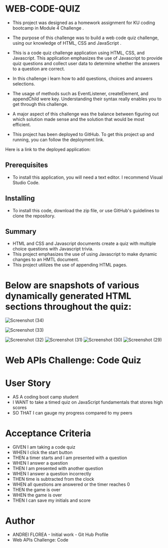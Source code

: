 # WEB-CODE-QUIZ

- This project was designed as a homework assignment for KU coding bootcamp in Module 4 Challenge .

- The purpose of this challenge was to build a web code quiz challenge, using our knowledge of HTML, CSS and JavaScript .

- This is a code quiz challenge application using HTML, CSS, and Javascript. This application emphasizes the use of Javascript to provide quiz questions and collect user data to determine whether the answers to a question are correct.

- In this challenge i learn how to add questions, choices and answers selections.

- The usage of methods such as EventListener, createElement, and appendChild were key. Understanding their syntax really enables you to get through this challenge.

- A major aspect of this challenge was the balance between figuring out which solution made sense and the solution that would be most efficient. 

- This project has been deployed to GitHub. To get this project up and running, you can follow the deployment link.


 Here is a link to the deployed application: 



## Prerequisites

- To install this application, you will need a text editor. I recommend Visual Studio Code.


## Installing

- To install this code, download the zip file, or use GitHub's guidelines to clone the repository. 



## Summary
- HTML and CSS and Javascript documents create a quiz with multiple choice questions with Javascript trivia.
- This project emphasizes the use of using Javascript to make dynamic changes to an HMTL document.
- This project utilizes the use of appending HTML pages.



# Below are snapshots of various dynamically generated HTML sections throughout the quiz:

![Screenshot (34)](https://user-images.githubusercontent.com/70625665/211238690-2f187941-782e-4ae0-b882-a9540ed70219.png)

![Screenshot (33)](https://user-images.githubusercontent.com/70625665/211238748-2f3e42bd-947d-457d-9da3-0faab601394f.png)

![Screenshot (32)](https://user-images.githubusercontent.com/70625665/211238764-7a4f0d12-a617-4b69-b5e3-c3faed14d328.png)
![Screenshot (31)](https://user-images.githubusercontent.com/70625665/211238778-87c2a5b5-d98d-412f-95e0-2264ffabe831.png)
![Screenshot (30)](https://user-images.githubusercontent.com/70625665/211238788-373e6975-7bf0-4e61-84c1-e69871928d24.png)
![Screenshot (29)](https://user-images.githubusercontent.com/70625665/211238799-cc1029cb-d06d-456e-8de9-adb81c4a0602.png)

# Web APIs Challenge: Code Quiz

# User Story
- AS A coding boot camp student
- I WANT to take a timed quiz on JavaScript fundamentals that stores high scores
- SO THAT I can gauge my progress compared to my peers

# Acceptance Criteria
- GIVEN I am taking a code quiz
- WHEN I click the start button
- THEN a timer starts and I am presented with a question
- WHEN I answer a question
- THEN I am presented with another question
- WHEN I answer a question incorrectly
- THEN time is subtracted from the clock
- WHEN all questions are answered or the timer reaches 0
- THEN the game is over
- WHEN the game is over
- THEN I can save my initials and score



# Author
- ANDREI FLOREA - Initial work - Git Hub Profile
- Web APIs Challenge: Code 


